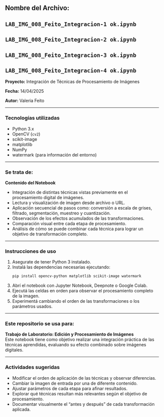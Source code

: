 **Nombre del Archivo:** 
---
`LAB_IMG_008_Feito_Integracion-1 ok.ipynb`  
---
`LAB_IMG_008_Feito_Integracion-2 ok.ipynb`  
---
`LAB_IMG_008_Feito_Integracion-3 ok.ipynb`  
---
`LAB_IMG_008_Feito_Integracion-4 ok.ipynb`  
---
**Proyecto:** Integración de Técnicas de Procesamiento de Imágenes  

**Fecha:** 14/04/2025  

**Autor:** Valeria Feito  

---

### Tecnologías utilizadas
- Python 3.x  
- OpenCV (`cv2`)  
- scikit-image  
- matplotlib  
- NumPy  
- watermark (para información del entorno)  

---

### Se trata de:
**Contenido del Notebook**
- Integración de distintas técnicas vistas previamente en el procesamiento digital de imágenes.
- Lectura y visualización de imagen desde archivo o URL.
- Aplicación secuencial de pasos como: conversión a escala de grises, filtrado, segmentación, muestreo y cuantización.
- Observación de los efectos acumulados de las transformaciones.
- Comparación visual entre cada etapa de procesamiento.
- Análisis de cómo se puede combinar cada técnica para lograr un objetivo de transformación completo.

---

### Instrucciones de uso
1. Asegurate de tener Python 3 instalado.  
2. Instalá las dependencias necesarias ejecutando:  
   ```bash
   pip install opencv-python matplotlib scikit-image watermark
   ```  
3. Abrí el notebook con Jupyter Notebook, Deepnote o Google Colab.  
4. Ejecutá las celdas en orden para observar el procesamiento completo de la imagen.  
5. Experimentá cambiando el orden de las transformaciones o los parámetros usados.

---

### Este repositorio se usa para:
**Trabajo de Laboratorio: Edición y Procesamiento de Imágenes**  
Este notebook tiene como objetivo realizar una integración práctica de las técnicas aprendidas, evaluando su efecto combinado sobre imágenes digitales.

---

### Actividades sugeridas
- Modificar el orden de aplicación de las técnicas y observar diferencias.
- Cambiar la imagen de entrada por una de diferente contenido.
- Ajustar parámetros de cada etapa para afinar resultados.
- Explorar qué técnicas resultan más relevantes según el objetivo de procesamiento.
- Documentar visualmente el “antes y después” de cada transformación aplicada.


